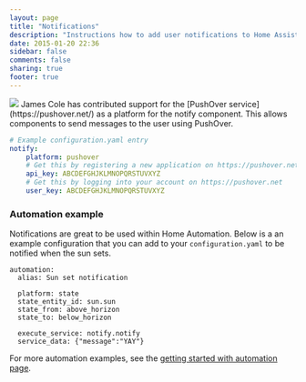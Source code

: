 ```yaml
---
layout: page
title: "Notifications"
description: "Instructions how to add user notifications to Home Assistant."
date: 2015-01-20 22:36
sidebar: false
comments: false
sharing: true
footer: true
---
```


<img src='/images/supported_brands/pushover.png' class='brand pull-right' />
James Cole has contributed support for the [PushOver service](https://pushover.net/) as a platform for the notify component. This allows components to send messages to the user using PushOver.

```yaml
# Example configuration.yaml entry
notify:
    platform: pushover
    # Get this by registering a new application on https://pushover.net
    api_key: ABCDEFGHJKLMNOPQRSTUVXYZ
    # Get this by logging into your account on https://pushover.net
    user_key: ABCDEFGHJKLMNOPQRSTUVXYZ
```


### Automation example

Notifications are great to be used within Home Automation. Below is a an example configuration that you can add to your `configuration.yaml` to be notified when the sun sets.

```
automation:
  alias: Sun set notification

  platform: state
  state_entity_id: sun.sun
  state_from: above_horizon
  state_to: below_horizon

  execute_service: notify.notify
  service_data: {"message":"YAY"}
```

For more automation examples, see the [getting started with automation page]({{site_root}}/components/automation.html).
